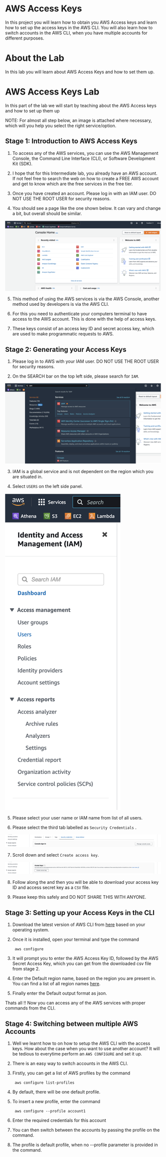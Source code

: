 # AWS Access Keys
In this project you will learn how to obtain you AWS Access keys and learn how to set up the access keys in the AWS CLI. You will also learn how to switch accounts in the AWS CLI, when you have multiple accounts for different purposes.

# About the Lab
In this lab you will learn about AWS Access Keys and how to set them up.

# AWS Access Keys Lab
In this part of the lab we will start by teaching about the AWS Access keys and how to set up them up

NOTE: For almost all step below, an image is attached where necessary, which will you help you select the right service/option.

## Stage 1: Introduction to AWS Access Keys

1. To access any of the AWS services, you can use the AWS Management Console, the Command Line Interface (CLI), or Software Development Kit (SDK).

2. I hope that for this Intermediate lab, you already have an AWS account. If not feel free to search the web on how to create a FREE AWS account and get to know which are the free services in the free tier.

3. Once you have created an account. Please log in with an IAM user. DO NOT USE THE ROOT USER for security reasons.

4. You should see a page like the one shown below. It can vary and change a bit, but overall should be similar.

![login page](../Images/login.png)

5. This method of using the AWS services is via the AWS Console, another method used by developers is via the AWS CLI.

6. For this you need to authenticate your computers terminal to have access to the AWS account. This is done with the help of access keys.

7. These keys consist of an access key ID and secret access key, which are used to make programmatic requests to AWS.

## Stage 2: Generating your Access Keys

1. Please log in to AWS with your IAM user. DO NOT USE THE ROOT USER for security reasons.

2. On the SEARCH bar on the top left side, please search for `IAM`.

![IAM intro](../Images/IAM.png)

3. IAM is a global service and is not dependent on the region which you are situated in.

4. Select `USERS` on the left side panel.

![IAM users](../Images/IAM_users.png)

5. Please select your user name or IAM name from list of all users.

6. Please select the third tab labelled as `Security Credentials` .

![IAM security](../Images/IAM_security.png)

7. Scroll down and select `Create access key`.

![IAM gen](../Images/IAM_gen.png)

8. Follow along the and then you will be able to download your access key ID and access secret key as a `CSV` file.

9. Please keep this safely and DO NOT SHARE THIS WITH ANYONE.


## Stage 3: Setting up your Access Keys in the CLI

1. Download the latest version of AWS CLI from [here](https://docs.aws.amazon.com/cli/latest/userguide/getting-started-install.html) based on your operating system.

2. Once it is installed, open your terminal and type the command

        aws configure

3. It will prompt you to enter the AWS Access Key ID, followed by the AWS Secret Access Key, which you can get from the downloaded csv file from stage 2.

4. Enter the Default region name, based on the region you are present in. You can find a list of all region names [here](https://docs.aws.amazon.com/AmazonRDS/latest/UserGuide/Concepts.RegionsAndAvailabilityZones.html).

5. Finally enter the Default output format as json.

Thats all !! Now you can access any of the AWS services with proper commands from the CLI.

## Stage 4: Switching between multiple AWS Accounts

1. Well we learnt how to on how to setup the AWS CLI with the access keys. How about the case when you want to use another account? It will be tedious to everytime perform an `AWS CONFIGURE` and set it up.

2. There is an easy way to switch accounts in the AWS CLI.

3. Firstly, you can get a list of AWS profiles by the command

        aws configure list-profiles

4. By default, there will be one default profile.

5. To insert a new profile, enter the command

        aws configure --profile account1

6. Enter the required credentials for this account

7. You can then switch between the accounts by passing the profile on the command.

8. The profile is default profile, when no --profile parameter is provided in the command.


